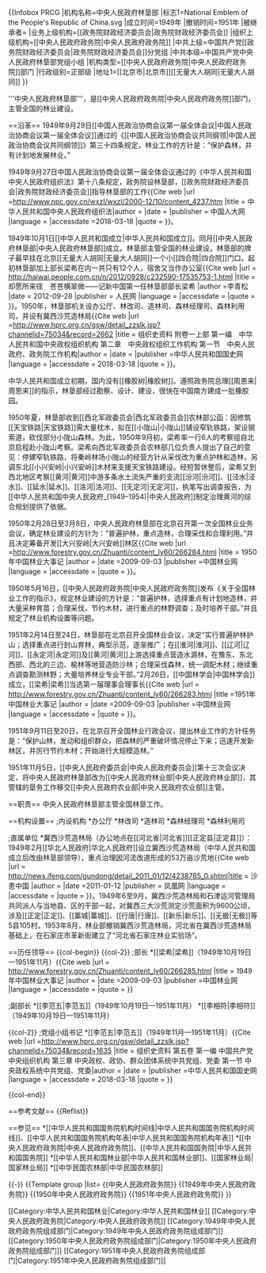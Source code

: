 {{Infobox PRCG
|机构名称=中央人民政府林垦部
|标志1=National Emblem of the People's Republic of China.svg
|成立时间=1949年
|撤销时间=1951年
|被继承者=
|业务上级机构=[[政务院财政经济委员会|政务院财政经济委员会]]
|组织上级机构=[[中央人民政府政务院|中央人民政府政务院]]
|中共上级=中国共产党[[政务院财政经济委员会|政务院财政经济委员会]]分党组
|中共本级=中国共产党中央人民政府林垦部党组小组
|机构类型=[[中央人民政府政务院|中央人民政府政务院]]部门
|行政级别=正部级
|地址1=[[北京市|北京市]][[无量大人胡同|无量大人胡同]]
}}

'''中央人民政府林垦部'''，是[[中央人民政府政务院|中央人民政府政务院]]部门，主管全国的林业建设<ref name=kaiguojg/>。

==沿革==
1949年9月29日[[中国人民政治协商会议第一届全体会议|中国人民政治协商会议第一届全体会议]]通过的《[[中国人民政治协商会议共同纲领|中国人民政治协商会议共同纲领]]》第三十四条规定，林业工作的方针是：“保护森林，并有计划地发展林业。”<ref name=yjsj/>

1949年9月27日中国人民政治协商会议第一届全体会议通过的《中华人民共和国中央人民政府组织法》第十八条规定，政务院设林垦部，[[政务院财政经济委员会|政务院财政经济委员会]]指导林垦部的工作<ref>{{Cite web |url =http://www.npc.gov.cn/wxzl/wxzl/2000-12/10/content_4237.htm  |title =  中华人民共和国中央人民政府组织法|author =  |date =  |publisher = 中国人大网 |language =  |accessdate =2018-03-18  |quote =  }}</ref>。

1949年10月1日[[中华人民共和国成立|中华人民共和国成立]]。同月[[中央人民政府林垦部|中央人民政府林垦部]]成立<ref name=yjsj/>。林垦部主管全国的林业建设<ref name=kaiguojg/>。林垦部的牌子最早挂在北京[[无量大人胡同|无量大人胡同]]一个小[[四合院|四合院]]门口。起初林垦部加上部长梁希在内一共只有12个人，宿舍又当作办公室<ref name=liangxi>{{Cite web |url = http://haiwai.people.com.cn/n/2012/0928/c232590-17535753-1.html |title =却愿所来径　苍苍横翠微——记新中国第一任林垦部部长梁希  |author =李青松  |date = 2012-09-28 |publisher = 人民网 |language =  |accessdate =  |quote =  }}</ref>。1950年，林垦部机关设办公厅、林改司、造林司、森林经理司、森林利用司，并设有冀西沙荒造林局<ref name=kaiguojg>{{Cite web |url =http://www.hprc.org.cn/gsw/detail_zzslk.jsp?channelid=75034&record=2662  |title =  组织史资料 附卷一上部 第一编　中华人民共和国中央政权组织机构 第二章　中央政权组织工作机构 第一节　中央人民政府、政务院工作机构|author =  |date =  |publisher =中华人民共和国国史网  |language =  |accessdate = 2018-03-18 |quote =  }}</ref>。

中华人民共和国成立初期，国内没有[[橡胶树|橡胶树]]。遵照政务院总理[[周恩来|周恩来]]的指示，林垦部经过勘察、设计、建设，很快在中国南方建成一批橡胶园<ref name=liangxi/>。

1950年夏，林垦部收到[[西北军政委员会|西北军政委员会]]农林部公函：因修筑[[天宝铁路|天宝铁路]]需大量枕木，拟在[[小陇山|小陇山]]铺设窄轨铁路，架设钢索道，砍伐部分小陇山森林。为此，1950年9月初，梁希率一行6人的考察组自北京启程赴小陇山考察。梁希向西北军政委员会农林部几位负责人提出了自己的意见：停建窄轨铁路，将秦岭林场小陇山的经营方针从采伐改为重点护林和造林，另调东北[[小兴安岭|小兴安岭]]木材来支援天宝铁路建设。经短暂休整后，梁希又到西北地区考察[[黄河|黄河]]中游多条水土流失严重的支流[[汾河|汾河]]、[[泾水|泾水]]、[[延水|延水]]、[[洛河|洛河]]、[[无定河|无定河]]，执笔写出调查报告，为[[中华人民共和国中央人民政府_(1949–1954)|中央人民政府]]制定治理黄河的综合规划提供了依据<ref name=liangxi/>。

1950年2月28日至3月8日，中央人民政府林垦部在北京召开第一次全国林业业务会议，确定林业建设的方针为：“普遍护林，重点造林，合理采伐和合理利用。”并且决定筹备开发[[大兴安岭|大兴安岭]]林区<ref name=yjwling>{{Cite web |url =http://www.forestry.gov.cn/Zhuanti/content_ly60/266284.html  |title = 1950年中国林业大事记 |author =  |date =2009-09-03  |publisher =中国林业网  |language =  |accessdate =  |quote =  }}</ref>。

1950年5月16日，[[中央人民政府政务院|中央人民政府政务院]]发布《关于全国林业工作的指示》，规定林业建设的方针是：“普遍护林，选择重点有计划地造林，并大量采种育苗；合理采伐，节约木材，进行重点的林野调查；及时培养干部。”并且规定了林业机构设置等问题<ref name=yjwling/>。

1951年2月14日至24日，林垦部在北京召开全国林业会议，决定“实行普遍护林护山；选择重点进行封山育林，典型示范，逐渐推广；在[[淮河|淮河]]、[[辽河|辽河]]、[[永定河|永定河]]及[[黄河|黄河]]上游选择重点营造水源林，在豫东、东北西部、西北的三边、榆林等地营造防沙林；合理采伐森林，统一调配木材；继续重点调查勘测林野；大量培养林业专业干部。”2月26日，[[中国林学会|中国林学会]]成立，[[梁希|梁希]]当选第一届理事会理事长<ref name=yjwy>{{Cite web |url = http://www.forestry.gov.cn/Zhuanti/content_ly60/266283.html |title =1951年中国林业大事记  |author =  |date =2009-09-03  |publisher =中国林业网  |language =  |accessdate =  |quote =  }}</ref>。

1951年9月11日至20日，在北京召开全国林业行政会议，提出林业工作的方针任务是：“保护山林，发动和组织群众，把森林的严重破坏情况停止下来；迅速开发新林区，并厉行节约木材；开始进行大规模造林。”<ref name=yjwy/>

1951年11月5日，[[中央人民政府委员会|中央人民政府委员会]]第十三次会议决定，将中央人民政府林垦部改为[[中央人民政府林业部|中央人民政府林业部]]，其管辖的垦务工作移交[[中央人民政府农业部|中央人民政府农业部]]主管<ref name=yjwy/><ref name=kaiguojg/>。

==职责==
中央人民政府林垦部主管全国林垦工作。

==机构设置==
;内设机构
*办公厅
*林改司
*造林司
*森林经理司
*森林利用司<ref name=kaiguojg/>

;直属单位
*冀西沙荒造林局（办公地点在[[河北省|河北省]][[正定县|正定县]]）：1949年2月[[华北人民政府|华北人民政府]]设立冀西沙荒造林局（中华人民共和国成立后改由林垦部领导），重点治理因河流改道形成的53万亩沙荒地<ref name=kaiguojg/><ref>{{Cite web |url =  http://news.ifeng.com/gundong/detail_2011_01/12/4238785_0.shtml|title = 沙患中国 |author =  |date =2011-01-12  |publisher = 凤凰网 |language =  |accessdate =  |quote =  }}</ref>。1949年6至9月，冀西沙荒造林局和石津运河管理局共同派人与当地县、区的干部一起，对冀西三大沙荒测定沙荒面积为9600公顷，涉及[[正定|正定]]、[[藁城|藁城]]、[[行唐|行唐]]、[[新乐|新乐]]、[[无极|无极]]等5县105村。1953年8月，林业部撤销冀西沙荒造林局，河北省在冀西沙荒造林局基础上，在石家庄市革新街建立了“河北省石家庄林业实验场”。

==历任领导==
{{col-begin}}
{{col-2}}
;部长
*[[梁希|梁希]]（1949年10月19日—1951年11月）<ref name=yjsj>{{Cite web |url = http://www.forestry.gov.cn/Zhuanti/content_ly60/266285.html |title = 1949年中国林业大事记 |author =  |date =2009-09-03  |publisher =中国林业网  |language =  |accessdate =  |quote =  }}</ref><ref name=kaiguojg/>

;副部长
*[[李范五|李范五]]（1949年10月19日—1951年11月）<ref name=yjsj/><ref name=kaiguojg/>
*[[李相符|李相符]]（1949年10月19日—1951年11月）<ref name=yjsj/><ref name=kaiguojg/>

{{col-2}}
;党组小组书记
*[[李范五|李范五]]（1949年11月—1951年11月）<ref>{{Cite web |url =http://www.hprc.org.cn/gsw/detail_zzslk.jsp?channelid=75034&record=1635  |title =  组织史资料 第五卷 第一编 中国共产党中央组织机构 第三章 中央政权、政协、群众团体系统中共党组、党委 第一节 中央政权系统中共党组、党委|author =  |date =  |publisher =中华人民共和国国史网  |language =  |accessdate = 2018-03-18 |quote =  }}</ref>

{{col-end}}

==参考文献==
{{Reflist}}

==参见==
*[[中华人民共和国国务院机构时间线|中华人民共和国国务院机构时间线]]、[[中华人民共和国国务院机构年表|中华人民共和国国务院机构年表]]
*[[中央人民政府政务院|中央人民政府政务院]]、[[中华人民共和国国务院|中华人民共和国国务院]]
*[[中华人民共和国林业部|中华人民共和国林业部]]、[[国家林业局|国家林业局]]
*[[中华民国农林部|中华民国农林部]]

{{-}}
{{Template group
|list=
{{中央人民政府政务院}}
{{1949年中央人民政府政务院}}
{{1950年中央人民政府政务院}}
{{1951年中央人民政府政务院}}
}}

[[Category:中华人民共和国林业|Category:中华人民共和国林业]]
[[Category:中央人民政府政务院|Category:中央人民政府政务院]]
[[Category:1949年中央人民政府政务院组成部门|Category:1949年中央人民政府政务院组成部门]]
[[Category:1950年中央人民政府政务院组成部门|Category:1950年中央人民政府政务院组成部门]]
[[Category:1951年中央人民政府政务院组成部门|Category:1951年中央人民政府政务院组成部门]]
